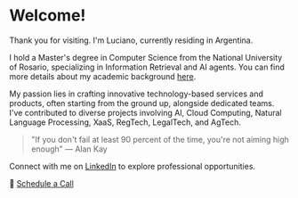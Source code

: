 # Welcome!

Thank you for visiting. I'm Luciano, currently residing in Argentina.

I hold a Master's degree in Computer Science from the National University of Rosario, specializing in Information Retrieval and AI agents. You can find more details about my academic background [here](https://dcc.fceia.unr.edu.ar/~lperezzini).

My passion lies in crafting innovative technology-based services and products, often starting from the ground up, alongside dedicated teams. I've contributed to diverse projects involving AI, Cloud Computing, Natural Language Processing, XaaS, RegTech, LegalTech, and AgTech.

> "If you don't fail at least 90 percent of the time, you're not aiming high enough" — Alan Kay

Connect with me on [LinkedIn](https://linkedin.com/in/perezzini) to explore professional opportunities.

📆 [Schedule a Call](https://cal.com/perezzini)
